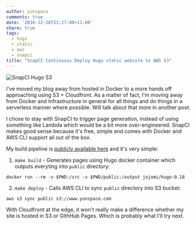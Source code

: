 ```yaml
---
author: yunspace
comments: true
date: '2016-12-28T21:27:00+11:00'
share: true
tags:
  - hugo
  - static
  - aws
  - snapci
title: "SnapCI Continuous Deploy Hugo static website to AWS S3"
---
```


![SnapCI Hugo S3](/images/serverless/snapci-hugo-s3.png)

I've moved my blog away from hosted in Docker to a more hands off approaching using S3 + Cloudfront. As a matter of fact, I'm moving away from Docker and Infrastructure in general 
for all things and do things in a serverless manner where possible. Will talk about that more in another post.

I chose to stay with SnapCI to trigger page generation, instead of using something like Lambda which would be a bit more over-engineered. SnapCI makes good sense because
it's free, simple and comes with Docker and AWS CLI support all out of the box. 

My build pipeline is [publicly available here][snapci_pipeline] and it's very simple:

1. `make build` - Generates pages using Hugo docker container which outputs everyting into `public` directory:
```
docker run --rm -v $PWD:/src -v $PWD/public:/output jojomi/hugo:0.18
```

2. `make deploy` - Calls AWS CLI to sync `public` directory into S3 bucket:
```
aws s3 sync public s3://www.yunspace.com
```

With Cloudfront at the edge, it won't really make a difference whether my site is hosted in S3 or GithHub Pages. Which is probably what I'll try next.

[snapci_pipeline]:  https://app.snap-ci.com/yunspace/yunspace.com/branch/master